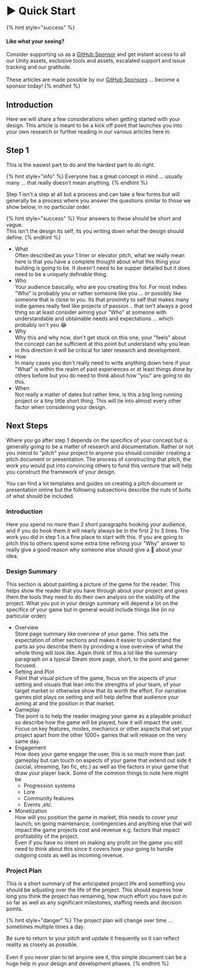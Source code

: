 # ▶ Quick Start

{% hint style="success" %}
#### Like what your seeing?

Consider supporting us as a [GitHub Sponsor](../become-a-sponsor.md) and get instant access to all our Unity assets, exclusive tools and assets, escalated support and issue tracking and our gratitude.\
\
These articles are made possible by our [GitHub Sponsors](https://github.com/sponsors/heathen-engineering) ... become a sponsor today!
{% endhint %}

## Introduction&#x20;

Here we will share a few considerations when getting started with your design. This article is meant to be a kick off point that launches you into your own research or further reading in our various articles here in.

## Step 1

This is the easiest part to do and the hardest part to do right.

{% hint style="info" %}
Everyone has a great concept in mind ... usually many ... that really doesn't mean anything.
{% endhint %}

Step 1 isn't a step at all but a process and can take a few forms but will generally be a process where you answer the questions similar to those we show below, in no particular order.

{% hint style="success" %}
Your answers to these should be short and vague.\
This isn't the design its self, its you writing down what the design should define.
{% endhint %}

* What\
  Often described as your 1 liner or elevator pitch, what we really mean here is that you have a complete thought about what this thing your building is going to be. It doesn't need to be supper detailed but it does need to be a uniquely definable thing.
* Who\
  Your audience basically, who are you creating this for. For most indies "Who" is probably you or rather someone like you ... or possibly like someone that is close to you. Its that proximity to self that makes many indie games really feel like projects of passion... that isn't always a good thing so at least consider aiming your "Who" at someone with understandable and obtainable needs and expectations ... which probably isn't you :joy:
* Why\
  Why this and why now, don't get stuck on this one, your "feels" about the concept can be sufficient at this point but understand why you lean in this direction it will be critical for later research and development.
* How\
  In many cases you don't really need to write anything down here if your "What" is within the realm of past experiences or at least things done by others before but you do need to think about how "you" are going to do this.
* When\
  Not really a matter of dates but rather time, is this a big long running project or a tiny little short thing. This will tie into almost every other factor when considering your design.

## Next Steps

Where you go after step 1 depends on the specifics of your concept but is generally going to be a matter of research and documentation. Rather or not you intend to "pitch" your project to anyone you should consider creating a pitch document or presentation. The process of constructing that pitch, the work you would put into convincing others to fund this venture that will help you construct the framework of your design.

You can find a lot templates and guides on creating a pitch document or presentation online but the following subsections describe the nuts of bolts of what should be included.

### Introduction

Here you spend no more than 2 short paragraphs hooking your audience, and if you do hook them it will nearly always be in the first 2 to 3 lines. The work you did in step 1 is a fine place to start with  this. If you are going to pitch this to others spend some extra time refining your "Why" answer to really give a good reason why someone else should give a :poop: about your idea.

### Design Summary

This section is about painting a picture of the game for the reader. This helps show the reader that you have through about your project and gives them the tools they need to do their own analysis on the viability of the project. What you put in your design summary will depend a lot on the specifics of your game but in general would include things like (in no particular order)

* Overview\
  Store page summary like overview of your game. This sets the expectation of other sections and makes it easier to understand the parts as you describe them by providing a lose overview of what the whole thing will look like. Again think of this a lot like the summary paragraph on a typical Steam store page, short, to the point and gamer focused.
* Setting and Plot\
  Paint that visual picture of the game, focus on the aspects of your setting and visuals that lean into the strengths of your team, of your target market or otherwise show that its worth the effort. For narrative games plot plays on setting and will help define that audience your aiming at and the position in that market.
* Gameplay\
  The point is to help the reader imaging your game as a playable product so describe how the game will be played, how it will impact the user. Focus on key features, modes, mechanics or other aspects that set your project apart from the other 1000+ games that will release on the very same day.
* Engagement\
  How does your game engage the user, this is so much more than just gameplay but can touch on aspects of your game that extend out side it (social, streaming, fan fic, etc.) as well as the factors in your game that draw your player back. Some of the common things to note here might be
  * Progression systems
  * Lore
  * Community features
  * Events ,etc.
* Monetization\
  How will you position the game in market, this needs to cover your launch, on going maintenance, contingencies and anything else that will impact the game projects cost and revenue e.g. factors that impact profitability of the project. \
  Even if you have no intent on making any profit on the game you still need to think about this since it covers how your going to handle outgoing costs as well as incoming revenue.

### Project Plan

This is a short summary of the anticipated project life and something you should be adjusting over the life of the project. This should express how long you think the project has remaining, how much effort you have put in so far as well as any significant milestones, staffing needs and decision points.

{% hint style="danger" %}
The project plan will change over time ... sometimes multiple times a day.

Be sure to return to your pitch and update it frequently so it can reflect reality as closely as possible.\
\
Even if you never plan to let anyone see it, this simple document can be a huge help in your design and development phases.
{% endhint %}
